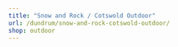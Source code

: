 ```yaml
---
title: "Snow and Rock / Cotswold Outdoor"
url: /dundrum/snow-and-rock-cotswold-outdoor/
shop: outdoor
---
```

